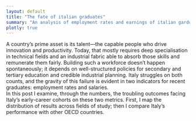 ```yaml
---
layout: default
title: "The fate of italian graduates"
summary: "An analysis of employment rates and earnings of italian garduates."
plotly: true
---
```



A country’s prime asset is its talent—the capable people who drive innovation and productivity. Today, that mostly requires deep specialisation in technical fields and an industrial fabric able to absorb those skills and remunerate them fairly. Building such a workforce doesn’t happen spontaneously; it depends on well-structured policies for secondary and tertiary education and credible industrial planning. Italy struggles on both counts, and the gravity of this failure is evident in two indicators for recent graduates: employment rates and salaries. <br>
In this post I examine, through the numbers, the troubling outcomes facing Italy’s early-career cohorts on these two metrics. First, I map the distribution of results across fields of study; then I compare Italy’s performance with other OECD countries.

<div id="graduates-scatter" style="width:100%;height:480px"></div>

<!-- Papa Parse: robust CSV parser in the browser -->
<script defer src="https://cdn.jsdelivr.net/npm/papaparse@5.4.1/papaparse.min.js"></script>

<script>
document.addEventListener('DOMContentLoaded', async () => {
  // Build a base-aware URL for GitHub Pages
  const url = "{{ '/data/27-09-2025/graduates_stats_1yr.csv' | relative_url }}"; // Jekyll helper

  // Fetch CSV as text
  const res  = await fetch(url);
  const text = await res.text();

  const parsed = Papa.parse(text, { header: true, dynamicTyping: true });

  const rows = parsed.data.filter(r =>
    r['Field of study'] &&
    r['Employment rate (%)'] != null &&
    r['Net monthly wage (EUR)'] != null &&
    String(r['Field of study']).trim().toLowerCase() !== 'total'
  );

  const x = rows.map(r => r['Employment rate (%)']);   // %
  const y = rows.map(r => r['Net monthly wage (EUR)']); // EUR
  const labels = rows.map(r => r['Field of study']);

  // Build per-point text positions to reduce overlaps
  const median = arr => {
  const s = [...arr].sort((a,b)=>a-b);
  const m = Math.floor(s.length/2);
  return s.length % 2 ? s[m] : (s[m-1]+s[m])/2;
};
const mx = median(x);
const my = median(y);

// Quadrant-based placement: put label away from plot edges & points
let textPositions = x.map((xi, i) => {
  const yi = y[i];
  if (xi >= mx && yi >= my) return 'top left';
  if (xi >= mx && yi <  my) return 'bottom left';
  if (xi <  mx && yi >= my) return 'top right';
  return 'bottom right';
});

// Manual overrides by label (or use indices if you prefer)
const overrides = {
  'Agriculture, Forestry and Veterinary': 'bottom right',
  'Social Sciences and Communication': 'middle left',
  'Literature and Humanities': 'top right'
};

// Apply overrides
textPositions = textPositions.map((pos, i) =>
  overrides[labels[i]] ?? pos
);

const trace = {
  type: 'scatter',
  mode: 'markers+text',
  x, y,
  text: labels,
  textposition: textPositions,    // per-point placement
  textfont: { size: 11 },         // small, readable
  hovertemplate:
    'Employment: %{x:.1f}%<br>Wage: €%{y:.0f}<extra></extra>',
  marker: { size: 8, opacity: 0.9 },
  cliponaxis: false               // let labels spill past the axes margin
};

  const layout = {
    margin: { t: 30, r: 20, b: 60, l: 70 },
    xaxis: {
      title: 'Employment rate (%)',
      ticksuffix: '%',
      zeroline: false,
      fixedrange: true            // disable zoom/pan on x
    },
    yaxis: {
      title: 'Net monthly wage (EUR)',
      zeroline: false,
      fixedrange: true            // disable zoom/pan on y
    },
    hovermode: 'closest'
  };

  const config = {
    responsive: true,
    displayModeBar: false, // hide toolbar
    scrollZoom: false,
    doubleClick: false,
    displaylogo: false
  };

  Plotly.newPlot('graduates-scatter', [trace], layout, config);
});
</script>
